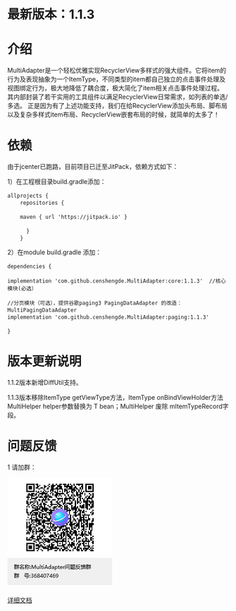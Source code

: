 # 最新版本：1.1.3
# 介绍

   MultiAdapter是一个轻松优雅实现RecyclerView多样式的强大组件。它将item的行为及表现抽象为一个ItemType，不同类型的item都自己独立的点击事件处理及视图绑定行为，极大地降低了耦合度，极大简化了item相关点击事件处理过程。
其内部封装了若干实用的工具组件以满足RecyclerView日常需求，如列表的单选/多选。
正是因为有了上述功能支持，我们在给RecyclerView添加头布局、脚布局以及复杂多样式item布局、RecyclerView嵌套布局的时候，就简单的太多了！


# 依赖
 由于jcenter已跑路，目前项目已迁至JitPack，依赖方式如下：

1）在工程根目录build.gradle添加：
```
allprojects {
    repositories {  
    
    maven { url 'https://jitpack.io' }  
    
      }  
    }
```

2）在module build.gradle 添加：
```
dependencies {

implementation 'com.github.censhengde.MultiAdapter:core:1.1.3'  //核心模块(必选）

//分页模块（可选），提供谷歌paging3 PagingDataAdapter 的改造：MultiPagingDataAdapter
implementation 'com.github.censhengde.MultiAdapter:paging:1.1.3'

}
```

# 版本更新说明
1.1.2版本新增DiffUtil支持。

1.1.3版本移除ItemType getViewType方法，ItemType onBindViewHolder方法 MultiHelper helper参数替换为 T bean；MultiHelper 废除 mItemTypeRecord字段。

# 问题反馈
 1 请加群：

![MultiAdapter问题反馈群群聊二维码.png](image/MultiAdapter问题反馈群群聊二维码.png)

[详细文档](https://www.jianshu.com/p/5bc618cb1c1d)
